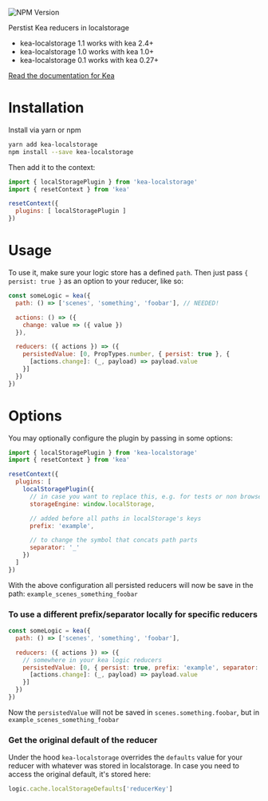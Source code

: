 ![NPM Version](https://img.shields.io/npm/v/kea-thunk.svg)

Perstist Kea reducers in localstorage

* kea-localstorage 1.1 works with kea 2.4+
* kea-localstorage 1.0 works with kea 1.0+
* kea-localstorage 0.1 works with kea 0.27+

[Read the documentation for Kea](https://kea.js.org/docs/plugins/localstorage)

# Installation

Install via yarn or npm

```sh
yarn add kea-localstorage
npm install --save kea-localstorage
```

Then add it to the context:

```js
import { localStoragePlugin } from 'kea-localstorage'
import { resetContext } from 'kea'

resetContext({
  plugins: [ localStoragePlugin ]
})
```

# Usage

To use it, make sure your logic store has a defined `path`. Then just pass `{ persist: true }` as an option to your reducer, like so:

```js
const someLogic = kea({
  path: () => ['scenes', 'something', 'foobar'], // NEEDED!

  actions: () => ({
    change: value => ({ value })
  }),

  reducers: ({ actions }) => ({
    persistedValue: [0, PropTypes.number, { persist: true }, {
      [actions.change]: (_, payload) => payload.value
    }]
  })
})
```

# Options

You may optionally configure the plugin by passing in some options:

```js
import { localStoragePlugin } from 'kea-localstorage'
import { resetContext } from 'kea'

resetContext({
  plugins: [
    localStoragePlugin({
      // in case you want to replace this, e.g. for tests or non browser environments
      storageEngine: window.localStorage,

      // added before all paths in localStorage's keys
      prefix: 'example',

      // to change the symbol that concats path parts
      separator: '_'
    })
  ]
})
```

With the above configuration all persisted reducers will now be save in the path: `example_scenes_something_foobar`

### To use a different prefix/separator locally for specific reducers

```js
const someLogic = kea({
  path: () => ['scenes', 'something', 'foobar'],

  reducers: ({ actions }) => ({
    // somewhere in your kea logic reducers
    persistedValue: [0, { persist: true, prefix: 'example', separator: '_' }, {
      [actions.change]: (_, payload) => payload.value
    }]
  })
})
```

Now the `persistedValue` will not be saved in `scenes.something.foobar`, but in `example_scenes_something_foobar`

### Get the original default of the reducer

Under the hood `kea-localstorage` overrides the `defaults` value for your reducer with whatever was
stored in localstorage. In case you need to access the original default, it's stored here:

```javascript
logic.cache.localStorageDefaults['reducerKey']
```
